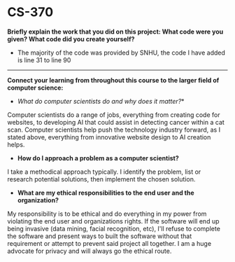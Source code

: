 # CS-370



**Briefly explain the work that you did on this project: What code were you given? What code did you create yourself?**
  - The majority of the code was provided by SNHU, the code I have added is line 31 to line 90
---
**Connect your learning from throughout this course to the larger field of computer science:**
  
  - *What do computer scientists do and why does it matter?**
  
  Computer scientists do a range of jobs, everything from creating code for websites, to developing AI that could assist in detecting cancer within a cat scan. Computer scientists help push the technology industry forward, as I stated above, everything from innovative website design to AI creation helps.
  
  - **How do I approach a problem as a computer scientist?**
  
  I take a methodical approach typically. I identify the problem, list or research potential solutions, then implement the chosen solution. 
  
  - **What are my ethical responsibilities to the end user and the organization?**
  
  My responsibility is to be ethical and do everything in my power from violating the end user and organizations rights. If the software will end up being invasive (data mining, facial recognition, etc), I'll refuse to complete the software and present ways to built the software without that requirement or attempt to prevent said project all together. I am a huge advocate for privacy and will always go the ethical route.
